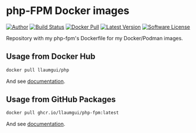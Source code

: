 # php-FPM Docker images

[![Author][ico-twitter]][link-twitter]
[![Build Status][ico-ghactions]][link-ghactions]
[![Docker Pull][ico-docker]][link-docker]
[![Latest Version][ico-version]][link-docker]
[![Software License][ico-license]](LICENSE)

Repository with my php-fpm's Dockerfile for my Docker/Podman images.

## Usage from Docker Hub

```bash
docker pull llaumgui/php
```

And see [documentation](https://github.com/llaumgui/docker-images-php-fpm/tree/main/8.2).

## Usage from GitHub Packages

```bash
docker pull ghcr.io/llaumgui/php-fpm:latest
```

And see [documentation](https://github.com/llaumgui/docker-images-php-fpm/tree/main/8.2).

[ico-twitter]: https://img.shields.io/static/v1?label=Author&message=llaumgui&color=000&logo=x&style=flat-square
[link-twitter]: https://twitter.com/llaumgui
[ico-docker]: https://img.shields.io/docker/pulls/llaumgui/php?color=%2496ed&logo=docker&style=flat-square
[link-docker]: https://hub.docker.com/r/llaumgui/php
[ico-ghactions]: https://img.shields.io/github/actions/workflow/status/llaumgui/docker-images-php-fpm/devops.yml?label=DevOps&logo=github&style=flat-square
[link-ghactions]: https://github.com/llaumgui/docker-images-php-fpm/actions
[ico-version]: https://img.shields.io/docker/v/llaumgui/php?sort=semver&color=%2496ed&logo=docker&style=flat-square
[ico-license]: https://img.shields.io/github/license/llaumgui/docker-images-php-fpm?style=flat-square
